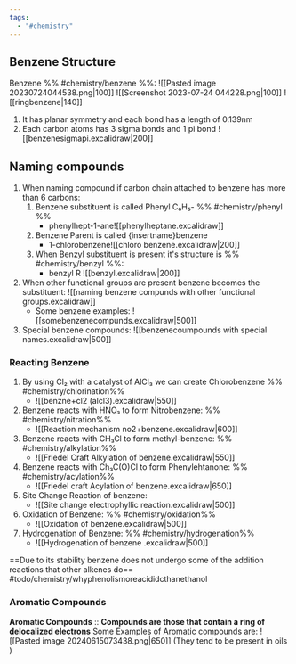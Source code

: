 ```yaml
---
tags:
  - "#chemistry"
---
```

## Benzene Structure
Benzene %% #chemistry/benzene %%:
![[Pasted image 20230724044538.png|100]] ![[Screenshot 2023-07-24 044228.png|100]] ![[ringbenzene|140]]
1. It has planar symmetry and each bond has a length of 0.139nm
2. Each carbon atoms has 3 sigma bonds and 1 pi bond ![[benzenesigmapi.excalidraw|200]]
## Naming compounds
1. When naming compound if carbon chain attached to benzene has more than 6 carbons:
	1. Benzene substituent is called Phenyl C₆H₅- %% #chemistry/phenyl %% 
		-  phenylhept-1-ane![[phenylheptane.excalidraw]]
	2. Benzene Parent is called {insertname}benzene 
		- 1-chlorobenzene![[chloro benzene.excalidraw|200]]
	3. When Benzyl substituent is present it's structure is %% #chemistry/benzyl %%:
		- benzyl R ![[benzyl.excalidraw|200]]
2.  When other functional groups are present benzene becomes the substituent:
	![[naming benzene compunds with other functional groups.excalidraw]]
	- Some benzene examples: ![[somebenzenecompunds.excalidraw|500]]
3. Special benzene compounds: 
	![[benzenecoumpounds with special names.excalidraw|500]]
### Reacting Benzene
1. By using Cl₂ with a catalyst of AlCl₃ we can create Chlorobenzene %% #chemistry/chlorination%%
	- ![[benzne+cl2 (alcl3).excalidraw|550]]
2. Benzene reacts with HNO₃ to form Nitrobenzene: %% #chemistry/nitration%%
	- ![[Reaction mechanism no2+benzene.excalidraw|600]]
3. Benzene reacts with  CH₃Cl to form methyl-benzene: %% #chemistry/alkylation%%
	- ![[Friedel Craft Alkylation of benzene.excalidraw|550]]
4. Benzene reacts with Ch₃C(O)Cl to form Phenylehtanone: %% #chemistry/acylation%%
	- ![[Friedel craft Acylation of benzene.excalidraw|650]]
5. Site Change Reaction of benzene: 
	- ![[Site change electrophyllic reaction.excalidraw|500]]
6. Oxidation of Benzene: %% #chemistry/oxidation%%
	- ![[Oxidation of benzene.excalidraw|500]]
7. Hydrogenation of Benzene: %% #chemistry/hydrogenation%%
	- ![[Hydrogenation of benzene .excalidraw|500]]

==Due to its stability benzene does not undergo some of the addition reactions that other alkenes do== 
#todo/chemistry/whyphenolismoreacididcthanethanol
### Aromatic Compounds
**Aromatic Compounds** :: **Compounds are those that contain a ring of delocalized electrons**
Some Examples of Aromatic compounds are: 
![[Pasted image 20240615073438.png|650]]
(They tend to be present in oils )



